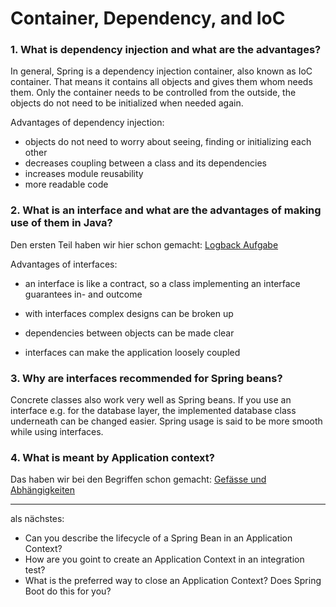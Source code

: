 # Container, Dependency, and IoC #

### 1. What is dependency injection and what are the advantages? ###

In general, Spring is a dependency injection container, also known as IoC container. That means it contains all objects and gives them whom needs them.
Only the container needs to be controlled from the outside, the objects do not need to be initialized when needed again.

Advantages of dependency injection:

- objects do not need to worry about seeing, finding or initializing each other
- decreases coupling between a class and its dependencies
- increases module reusability
- more readable code


### 2. What is an interface and what are the advantages of making use of them in Java? ###

Den ersten Teil haben wir hier schon gemacht: [Logback Aufgabe](../JavaBuch/05_bis_11_Kapitel/Logback_Aufgabe.md)

Advantages of interfaces:

- an interface is like a contract, so a class implementing an interface guarantees in- and outcome

- with interfaces complex designs can be broken up
- dependencies between objects can be made clear

- interfaces can make the application loosely coupled

### 3. Why are interfaces recommended for Spring beans? ###

Concrete classes also work very well as Spring beans. If you use an interface e.g. for the database layer, the implemented database class underneath can be changed easier.
Spring usage is said to be more smooth while using interfaces.


### 4. What is meant by Application context? ###

Das haben wir bei den Begriffen schon gemacht: [Gefässe und Abhängigkeiten](./00_Terms.md)

----

als nächstes:
- Can you describe the lifecycle of a Spring Bean in an Application Context?
- How are you goint to create an Application Context in an integration test?
- What is the preferred way to close an Application Context? Does Spring Boot do this for you?